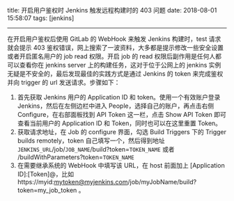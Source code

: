 title: 开启用户鉴权时 Jenkins 触发远程构建时的 403 问题
date: 2018-08-01 15:58:07
tags: [jenkins]

---

在开启用户鉴权后使用 GitLab 的 WebHook 来触发 Jenkins 构建时，test 请求就会提示 403 鉴权错误，网上搜索了一波资料，大多都是提示修改一些安全设置或者开启匿名用户的 job read 权限。开启 job 的 read 权限后副作用是任何人都可以查看你在 jenkins server 上的构建任务，这对于位于公网上的 jenkins 实例无疑是不安全的，最后发现最佳的实践方式是通过 Jenkins 的 token 来完成鉴权并向 trigger 的 url 发送请求。步骤如下：

<!--more-->

1. 首先获取 Jenkins 用户的 Application ID 和 token。使用一个有效账户登录 Jenkins，然后在左侧边栏中进入 People，选择自己的账户，再点击右侧 Configure，在右部面板找到 API Token 这一栏，点击 Show API Token 即可查看当前用户的 Application ID 和 Token，同时也可以在这里重置 Token。
2. 获取请求地址，在 Job 的 configure 界面，勾选 Build Triggers 下的 Trigger builds remotely，token 自己填写一个，然后得到地址 `JENKINS_URL`/job/`JOB_NAME`/build?token=`TOKEN_NAME` 或者 /buildWithParameters?token=`TOKEN_NAME`
3. 在需要继承系统的 WebHook 中填写该 URL，在 host 前面加上 [Application ID]:[Token]@，比如 https://myid:mytoken@myjenkins.com/job/myJobName/build?token=my_job_token 。
